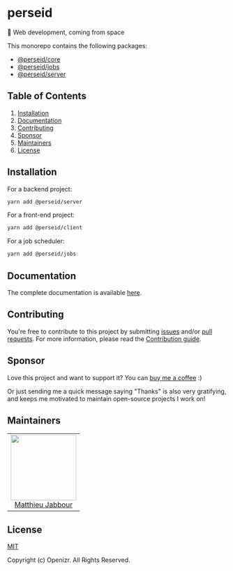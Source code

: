# perseid

🌠 Web development, coming from space

This monorepo contains the following packages:
- [@perseid/core](https://github.com/openizr/perseid/tree/main/core)
- [@perseid/jobs](https://github.com/openizr/perseid/tree/main/jobs)
- [@perseid/server](https://github.com/openizr/perseid/tree/main/server)


## Table of Contents

1. [Installation](#Installation)
2. [Documentation](#Documentation)
3. [Contributing](#Contributing)
4. [Sponsor](#Sponsor)
5. [Maintainers](#Maintainers)
6. [License](#License)


## Installation

For a backend project:

```bash
yarn add @perseid/server
```

For a front-end project:

```bash
yarn add @perseid/client
```

For a job scheduler:

```bash
yarn add @perseid/jobs
```


## Documentation

The complete documentation is available [here](https://openizr.gitbook.io/perseid).


## Contributing

You're free to contribute to this project by submitting [issues](https://github.com/openizr/perseid/issues) and/or [pull requests](https://github.com/perseid/perseid/pulls). For more information, please read the [Contribution guide](https://github.com/openizr/perseid/blob/master/CONTRIBUTING.md).


## Sponsor

Love this project and want to support it? You can [buy me a coffee](https://www.buymeacoffee.com/matthieujabbour) :)

Or just sending me a quick message saying "Thanks" is also very gratifying, and keeps me motivated to maintain open-source projects I work on!


## Maintainers

<table>
  <tbody>
    <tr>
      <td align="center">
        <img width="150" height="150" src="https://avatars.githubusercontent.com/u/29428247?v=4&s=150">
        </br>
        <a href="https://github.com/matthieujabbour">Matthieu Jabbour</a>
      </td>
    </tr>
  <tbody>
</table>


## License

[MIT](http://opensource.org/licenses/MIT)

Copyright (c) Openizr. All Rights Reserved.
